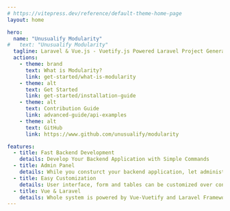 ```yaml
---
# https://vitepress.dev/reference/default-theme-home-page
layout: home

hero:
  name: "Unusualify Modularity"
#   text: "Unusualify Modularity"
  tagline: Laravel & Vue.js - Vuetify.js Powered Laravel Project Generator
  actions:
    - theme: brand
      text: What is Modularity?
      link: get-started/what-is-modularity
    - theme: alt
      text: Get Started
      link: get-started/installation-guide
    - theme: alt
      text: Contribution Guide
      link: advanced-guide/api-examples
    - theme: alt
      text: GitHub
      link: https://www.github.com/unusualify/modularity

features:
  - title: Fast Backend Development
    details: Develop Your Backend Application with Simple Commands
  - title: Admin Panel
    details: While you consturct your backend application, let administration panel construct itself
  - title: Easy Customization
    details: User interface, form and tables can be customized over config files
  - title: Vue & Laravel
    details: Whole system is powered by Vue-Vuetify and Laravel Frameworks
---
```



